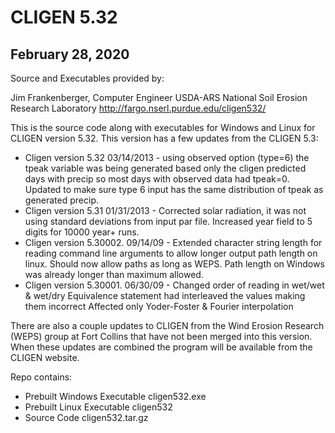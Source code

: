 # CLIGEN 5.32

## February 28, 2020

Source and Executables provided by:

Jim Frankenberger, Computer Engineer
USDA-ARS National Soil Erosion Research Laboratory
http://fargo.nserl.purdue.edu/cligen532/

This is the source code along with executables for Windows and Linux for CLIGEN version 5.32. This version has a few updates from the CLIGEN 5.3:

- Cligen version 5.32 03/14/2013 - using observed option (type=6) the tpeak variable was being generated based only the cligen predicted days with precip so most days with observed data had tpeak=0. Updated to make sure type 6 input has the same distribution of tpeak as generated precip.
- Cligen version 5.31 01/31/2013 - Corrected solar radiation, it was not using standard deviations from input par file. Increased year field to 5 digits for 10000 year+ runs.
- Cligen version 5.30002. 09/14/09 - Extended character string length for reading command line arguments to allow longer output path length on linux. Should now allow paths as long as WEPS. Path length on Windows was already longer than maximum allowed.
- Cligen version 5.30001. 06/30/09 - Changed order of reading in wet/wet & wet/dry Equivalence statement had interleaved the values making them incorrect Affected only Yoder-Foster & Fourier interpolation

There are also a couple updates to CLIGEN from the Wind Erosion Research (WEPS) group at Fort Collins that have not been merged into this version. When these updates are combined the program will be available from the CLIGEN website.

Repo contains:

- Prebuilt Windows Executable cligen532.exe
- Prebuilt Linux Executable cligen532
- Source Code cligen532.tar.gz
